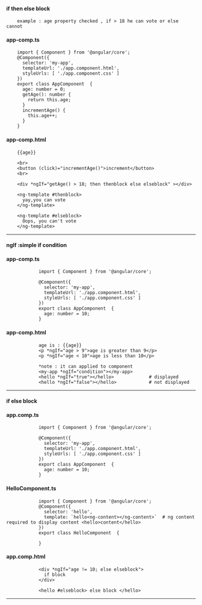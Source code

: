 #### if then else block

        example : age property checked , if > 18 he can vote or else cannot
        
#### app-comp.ts

        import { Component } from '@angular/core';
        @Component({
          selector: 'my-app',
          templateUrl: './app.component.html',
          styleUrls: [ './app.component.css' ]
        })
        export class AppComponent  {
          age: number = 0;
          getAge(): number {
            return this.age;
          }
          incrementAge() {
            this.age++;
          }
        }

#### app-comp.html


        {{age}}
        
        <br>
        <button (click)="incrementAge()">increment</button>
        <br>
        
        <div *ngIf="getAge() > 18; then thenblock else elseblock" ></div>
        
        <ng-template #thenblock>
          yay,you can vote
        </ng-template>

        <ng-template #elseblock>
          Oops, you can't vote
        </ng-template>
        
---        
        
#### ngIf  :simple if condition

#### app-comp.ts

                import { Component } from '@angular/core';

                @Component({
                  selector: 'my-app',
                  templateUrl: './app.component.html',
                  styleUrls: [ './app.component.css' ]
                })
                export class AppComponent  {
                  age: number = 10;
                }

#### app-comp.html

                age is : {{age}}
                <p *ngIf="age > 9">age is greater than 9</p>
                <p *ngIf="age < 10">age is less than 10</p>

                *note : it can applied to component
                <my-app *ngIf="condition"></my-app>
                <hello *ngIf="true"></hello>             # displayed
                <hello *ngIf="false"></hello>            # not displayed
---

#### if else block

#### app.comp.ts

                import { Component } from '@angular/core';

                @Component({
                  selector: 'my-app',
                  templateUrl: './app.component.html',
                  styleUrls: [ './app.component.css' ]
                })
                export class AppComponent  {
                  age: number = 10;
                }


#### HelloComponent.ts

                import { Component } from '@angular/core';
                @Component({
                  selector: 'hello',
                  template: `hello<ng-content></ng-content>`  # ng content required to display content <hello>content</hello>
                })
                export class HelloComponent  {

                }

#### app.comp.html

                <div *ngIf="age != 10; else elseblock">
                  if block
                </div>

                <hello #elseblock> else block </hello>


---
